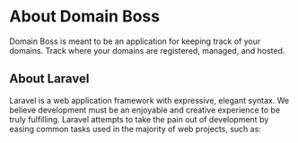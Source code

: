 # About Domain Boss

Domain Boss is meant to be an application for keeping track of your domains. Track where your domains are registered, managed, and hosted.

## About Laravel

Laravel is a web application framework with expressive, elegant syntax. We believe development must be an enjoyable and creative experience to be truly fulfilling. Laravel attempts to take the pain out of development by easing common tasks used in the majority of web projects, such as:
